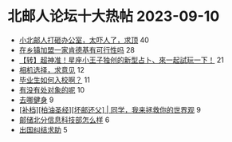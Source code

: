# 北邮人论坛十大热帖 2023-09-10

- [小北邮人打砸办公室，太吓人了，求顶](https://bbs.byr.cn/article/Picture/3348622) 40
- [在乡镇加盟一家肯德基有可行性吗](https://bbs.byr.cn/article/Entrepreneurship/30342) 28
- [【转】超神准！星座小王子独创的新型占卜、來一起試玩一下！](https://bbs.byr.cn/article/Constellations/326533) 21
- [相机选择，求意见](https://bbs.byr.cn/article/Photo/276426) 12
- [毕业生如何入校啊？](https://bbs.byr.cn/article/Talking/6400202) 11
- [有没有处对象的呢](https://bbs.byr.cn/article/Feeling/3203347) 10
- [去哪健身](https://bbs.byr.cn/article/Gymnasium/120481) 9
- [[补档][柏油圣经][坏邮还父] | 同学，我来拯救你的世界观](https://bbs.byr.cn/article/Joke/730263) 9
- [邮储北分信息科技部怎么样](https://bbs.byr.cn/article/WorkLife/1204724) 6
- [出国纠结求助](https://bbs.byr.cn/article/GoAbroad/394062) 5


